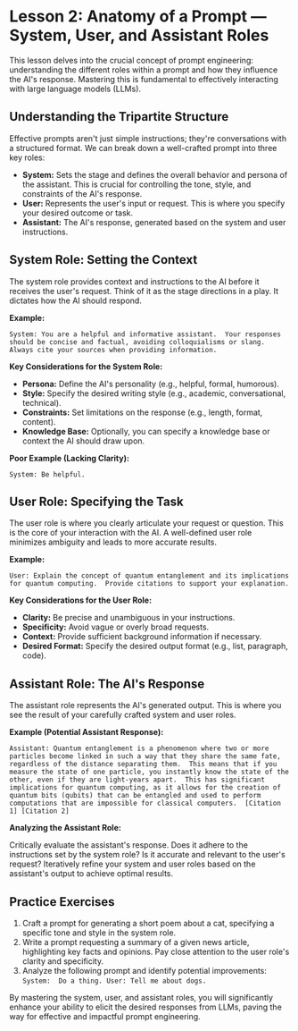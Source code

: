# Lesson 2: Anatomy of a Prompt — System, User, and Assistant Roles

This lesson delves into the crucial concept of prompt engineering: understanding the different roles within a prompt and how they influence the AI's response.  Mastering this is fundamental to effectively interacting with large language models (LLMs).

## Understanding the Tripartite Structure

Effective prompts aren't just simple instructions; they're conversations with a structured format.  We can break down a well-crafted prompt into three key roles:

* **System:** Sets the stage and defines the overall behavior and persona of the assistant. This is crucial for controlling the tone, style, and constraints of the AI's response.
* **User:** Represents the user's input or request. This is where you specify your desired outcome or task.
* **Assistant:** The AI's response, generated based on the system and user instructions.


## System Role: Setting the Context

The system role provides context and instructions to the AI before it receives the user's request.  Think of it as the stage directions in a play.  It dictates how the AI should respond.

**Example:**

```
System: You are a helpful and informative assistant.  Your responses should be concise and factual, avoiding colloquialisms or slang.  Always cite your sources when providing information.
```

**Key Considerations for the System Role:**

* **Persona:** Define the AI's personality (e.g., helpful, formal, humorous).
* **Style:** Specify the desired writing style (e.g., academic, conversational, technical).
* **Constraints:** Set limitations on the response (e.g., length, format, content).
* **Knowledge Base:**  Optionally, you can specify a knowledge base or context the AI should draw upon.

**Poor Example (Lacking Clarity):**

```
System: Be helpful.
```


## User Role: Specifying the Task

The user role is where you clearly articulate your request or question.  This is the core of your interaction with the AI.  A well-defined user role minimizes ambiguity and leads to more accurate results.

**Example:**

```
User: Explain the concept of quantum entanglement and its implications for quantum computing.  Provide citations to support your explanation.
```

**Key Considerations for the User Role:**

* **Clarity:**  Be precise and unambiguous in your instructions.
* **Specificity:** Avoid vague or overly broad requests.
* **Context:** Provide sufficient background information if necessary.
* **Desired Format:** Specify the desired output format (e.g., list, paragraph, code).


## Assistant Role: The AI's Response

The assistant role represents the AI's generated output.  This is where you see the result of your carefully crafted system and user roles.

**Example (Potential Assistant Response):**

```
Assistant: Quantum entanglement is a phenomenon where two or more particles become linked in such a way that they share the same fate, regardless of the distance separating them.  This means that if you measure the state of one particle, you instantly know the state of the other, even if they are light-years apart.  This has significant implications for quantum computing, as it allows for the creation of quantum bits (qubits) that can be entangled and used to perform computations that are impossible for classical computers.  [Citation 1] [Citation 2]
```

**Analyzing the Assistant Role:**

Critically evaluate the assistant's response. Does it adhere to the instructions set by the system role? Is it accurate and relevant to the user's request?  Iteratively refine your system and user roles based on the assistant's output to achieve optimal results.


## Practice Exercises

1.  Craft a prompt for generating a short poem about a cat, specifying a specific tone and style in the system role.
2.  Write a prompt requesting a summary of a given news article, highlighting key facts and opinions.  Pay close attention to the user role's clarity and specificity.
3. Analyze the following prompt and identify potential improvements: `System:  Do a thing. User: Tell me about dogs.`

By mastering the system, user, and assistant roles, you will significantly enhance your ability to elicit the desired responses from LLMs, paving the way for effective and impactful prompt engineering.
